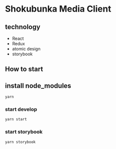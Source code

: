 # Shokubunka Media Client

## technology

- React
- Redux
- atomic design
- storybook

## How to start

## install node_modules

```sh
yarn
```

### start develop

```sh
yarn start
```

### start storybook

```sh
yarn storybook
```
